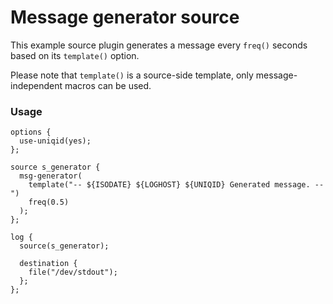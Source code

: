# Message generator source

This example source plugin generates a message every `freq()` seconds based on its `template()` option.

Please note that `template()` is a source-side template, only message-independent macros can be used.

### Usage

```
options {
  use-uniqid(yes);
};

source s_generator {
  msg-generator(
    template("-- ${ISODATE} ${LOGHOST} ${UNIQID} Generated message. --")
    freq(0.5)
  );
};

log {
  source(s_generator);

  destination {
    file("/dev/stdout");
  };
};
```
